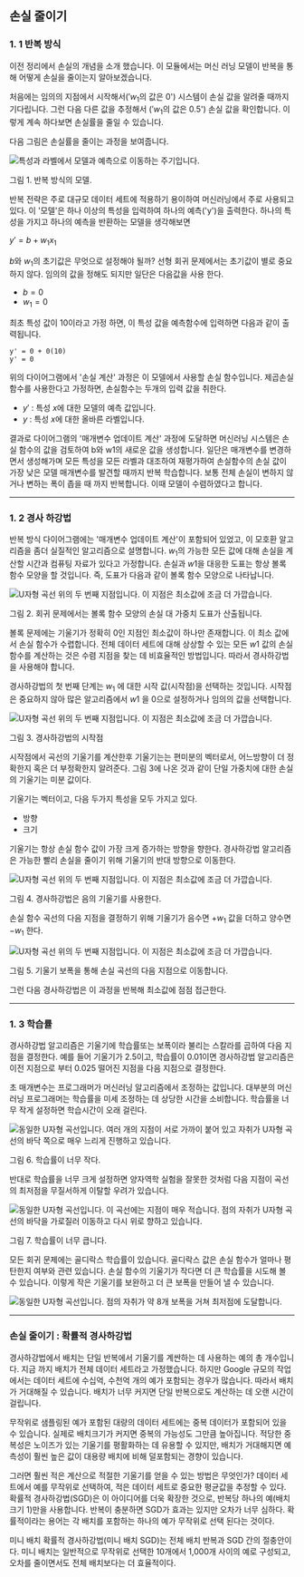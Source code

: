## 손실 줄이기

### 1. 1 반복 방식

이전 정리에서 손실의 개념을 소개 했습니다. 이 모듈에서는 머신 러닝 모델이 반복을 통해 어떻게 손실을 줄이는지 알아보겠습니다. 

처음에는 임의의 지점에서 시작해서($'w_1$의 값은 0') 시스템이 손실 값을 알려줄 때까지 기다립니다. 그런 다음 다른 값을 추정해서 ($'w_1$의 값은 0.5') 손실 값을 확인합니다. 이렇게 계속 하다보면 손실률을 줄일 수 있습니다. 

다음 그림은 손실률을 줄이는 과정을 보여줍니다.

 ![특성과 라벨에서 모델과 예측으로 이동하는 주기입니다.](https://developers.google.com/machine-learning/crash-course/images/GradientDescentDiagram.svg?hl=ko)

그림 1. 반복 방식의 모델.

반복 전략은 주로 대규모 데이터 세트에 적용하기 용이하여 머신러닝에서 주로 사용되고 있다. 이 '모델'은 하나 이상의 특성을 입력하여 하나의 예측('y')을 출력한다. 하나의 특성을 가지고 하나의 예측을 반환하는 모델을 생각해보면

$y' = b + w_1x_1$

$b$와 $w_1$의 초기값은 무엇으로 설정해야 될까? 선형 회귀 문제에서는 초기값이 별로 중요하지 않다. 임의의 값을 정해도 되지만 일단은 다음값을 사용 한다. 

- $b = 0$
- $w_1 = 0$

최초 특성 값이 10이라고 가정 하면, 이 특성 값을 예측함수에 입력하면 다음과 같이 출력됩니다. 

```
y' = 0 + 0(10)
y' = 0
```

위의 다이어그램에서 '손실 계산' 과정은 이 모델에서 사용할 손실 함수입니다. 제곱손실함수를 사용한다고 가정하면, 손실함수는 두개의 입력 값을 취한다. 

- $y'$ : 특성 $x$에 대한 모델의 예측 값입니다. 
- $y$ : 특성 $x$에 대한 올바른 라벨입니다. 

결과로 다이어그램의 '매개변수 업데이트 계산' 과정에 도달하면 머신러닝 시스템은 손실 함수의 값을 검토하여 b와 w1의 새로운 값을 생성합니다. 일단은 매개변수를 변경하면서 생성해가며 모든 특성을 모든 라벨과 대조하여 재평가하여 손실함수의 손실 값이 가장 낮은 모델 매개변수를 발견할 때까지 반복 학습합니다. 보통 전체 손실이 변하지 않거나 변하는 폭이 좁을 때 까지 반복합니다. 이때 모델이 수렴하였다고 합니다. 

---

### 1. 2 경사 하강법

반복 방식 다이어그램에는 '매개변수 업데이트 계산'이 포함되어 있었고, 이 모호환 알고리즘을 좀더 실질적인 알고리즘으로 설명합니다. $w_1$의 가능한 모든 값에 대해 손실을 계산할 시간과 컴퓨팅 자료가 있다고 가정합니다. 손실과 $w1​$을 대응한 도표는 항상 볼록 함수 모양을 할 것입니다. 즉, 도표가 다음과 같이 볼록 함수 모양으로 나타납니다. 

![U자형 곡선 위의 두 번째 지점입니다. 이 지점은 최소값에 조금 더 가깝습니다.](https://developers.google.com/machine-learning/crash-course/images/convex.svg?hl=ko)

그림 2. 회귀 문제에서는 볼록 함수 모양의 손실 대 가중치 도표가 산출됩니다. 

볼록 문제에는 기울기가 정확히 0인 지점인 최소값이 하나만 존재합니다. 이 최소 값에서 손실 함수가 수렵합니다. 전체 데이터 세트에 대해 상상할 수 있는 모든 $w1$ 값의 손실 함수를 계산하는 것은 수렴 지점을 찾는 데 비효율적인 방법입니다. 따라서 경사하강법을 사용해야 합니다. 

경사하강법의 첫 번째 단계는 $w_1$ 에 대한 시작 값(시작점)을 선택하는 것입니다. 시작점은 중요하지 않아 많은 알고리즘에서 $w1$ 을 0으로 설정하거나 임의의 값을 선택합니다. 

![U자형 곡선 위의 두 번째 지점입니다. 이 지점은 최소값에 조금 더 가깝습니다.](https://developers.google.com/machine-learning/crash-course/images/GradientDescentStartingPoint.svg?hl=ko)  

그림 3. 경사하강법의 시작점 

시작점에서 곡선의 기울기를 계산한후 기울기는는 편미분의 벡터로서, 어느방향이 더 정확한지 혹은 더 부정확한지 알려준다. 그림 3에 나온 것과 같이 단일 가중치에 대한 손실의 기울기는 미분 값이다. 



기울기는 벡터이고, 다음 두가지 특성을 모두 가지고 있다. 

- 방향
- 크기

기울기는 항상 손실 함수 값이 가장 크게 증가하는 방향을 향한다. 경사하강법 알고리즘은 가능한 빨리 손실을 줄이기 위해 기울기의 반대 방향으로 이동한다. 

![U자형 곡선 위의 두 번째 지점입니다. 이 지점은 최소값에 조금 더 가깝습니다.](https://developers.google.com/machine-learning/crash-course/images/GradientDescentNegativeGradient.svg?hl=ko)

그림 4. 경사하강법은 음의 기울기를 사용한다.

손실 함수 곡선의 다음 지점을 결정하기 위해 기울기가 음수면 +$w_1$ 값을 더하고 양수면 $-w_1$ 한다. 

![U자형 곡선 위의 두 번째 지점입니다. 이 지점은 최소값에 조금 더 가깝습니다.](https://developers.google.com/machine-learning/crash-course/images/GradientDescentGradientStep.svg?hl=ko)

그림 5. 기울기 보폭을 통해 손실 곡선의 다음 지점으로 이동합니다. 

그런 다음 경사하강법은 이 과정을 반복해 최소값에 점점 접근한다. 

---

### 1. 3 학습률

경사하강법 알고리즘은 기울기에 학습률또는 보폭이라 불리는 스칼라를 곱하여 다음 지점을 결정한다. 예를 들어 기울기가 2.5이고, 학습률이 0.01이면 경사하강법 알고리즘은 이전 지점으로 부터 0.025 떨어진 지점을 다음 지점으로 결정한다. 

초 매개변수는 프로그래머가 머신러닝 알고리즘에서 조정하는 값입니다. 대부분의 머신 러닝 프로그래머는 학습률을 미세 조정하는 데 상당한 시간을 소비합니다. 학습률을 너무 작게 설정하면 학습시간이 오래 걸린다. 

![동일한 U자형 곡선입니다. 여러 개의 지점이 서로 가까이 붙어 있고 자취가 U자형 곡선의 바닥 쪽으로 매우 느리게 진행하고 있습니다.](https://developers.google.com/machine-learning/crash-course/images/LearningRateTooSmall.svg?hl=ko)

그림 6. 학습률이 너무 작다. 

반대로 학습률을 너무 크게 설정하면 양자역학 실험을 잘못한 것처럼 다음 지점이 곡선의 최저점을 무질서하게 이탈할 우려가 있습니다. 

![동일한 U자형 곡선입니다. 이 곡선에는 지점이 매우 적습니다. 점의 자취가 U자형 곡선의 바닥을 가로질러 이동하고 다시 위로 향하고 있습니다.](https://developers.google.com/machine-learning/crash-course/images/LearningRateTooLarge.svg?hl=ko)

그림 7. 학습률이 너무 큽니다. 

모든 회귀 문제에는 골디락스 학습률이 있습니다. 골디락스 값은 손실 함수가 얼마나 평탄한지 여부와 관련 있습니다. 손실 함수의 기울기가 작다면 더 큰 학습률을 시도해 볼 수 있습니다. 이렇게 작은 기울기를 보완하고 더 큰 보폭을 만들어 낼 수 있습니다. 

![동일한 U자형 곡선입니다. 점의 자취가 약 8개 보폭을 거쳐 최저점에 도달합니다.](https://developers.google.com/machine-learning/crash-course/images/LearningRateJustRight.svg?hl=ko)

---

### 손실 줄이기 : 확률적 경사하강법

경사하강법에서 배치는 단일 반복에서 기울기를 계싼하는 데 사용하는 예의 총 개수입니다. 지금 까지 배치가 전체 데이터 세트라고 가정했습니다. 하지만 Google 규모의 작업에서는 데이터 세트에 수십억, 수천억 개의 예가 포함되는 경우가 많습니다. 따라서 배치가 거대해질 수 있습니다. 배치가 너무 커지면 단일 반복으로도 계산하는 데 오랜 시간이 걸립니다. 

무작위로 샘플링된 예가 포함된 대량의 데이터 세트에는 중복 데이터가 포함되어 있을 수 있습니다. 실제로 배치크기가 커지면 중복의 가능성도 그만큼 높아집니다. 적당한 중복성은 노이즈가 있는 기울기를 평활화하는 데 유용할 수 있지만, 배치가 거대해지면 예측성이 훨씬 높은 값이 대용량 배치에 비해 덜포함되는 경향이 있습니다. 

그러면 훨씬 적은 계산으로 적절한 기울기를 얻을 수 있는 방법은 무엇인가? 데이터 세트에서 예를 무작위로 선택하여, 적은 데이터 세트로 중요한 평균값을 추정할 수 있다. 확률적 경사하강법(SGD)은 이 아이디어를 더욱 확장한 것으로, 반복당 하나의 예(배치 크기 1)만을 사용합니다. 반복이 충분하면 SGD가 효과는 있지만 오차가 너무 심하다. 확률적이라는 용어는 각 배치를 포함하는 하나의 예가 무작위로 선택 된다는 것이다. 

미니 배치 확률적 경사하강법(미니 배치 SGD)는 전체 배치 반복과 SGD 간의 절충안이다. 미니 배치는 일반적으로 무작위로 선택한 10개에서 1,000개 사이의 예로 구성되고, 오차를 줄이면서도 전체 배치보다는 더 효율적이다. 

